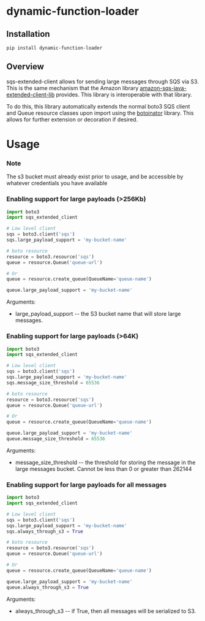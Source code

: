 # dynamic-function-loader

### 

## Installation
```
pip install dynamic-function-loader
```


## Overview
sqs-extended-client allows for sending large messages through SQS via S3. This is the same mechanism that the Amazon library
[amazon-sqs-java-extended-client-lib](https://github.com/awslabs/amazon-sqs-java-extended-client-lib) provides. This library is
interoperable with that library.

To do this, this library automatically extends the normal boto3 SQS client and Queue resource classes upon import using the [botoinator](https://github.com/QuiNovas/botoinator) library. This allows for further extension or decoration if desired.

# Usage

### Note
The s3 bucket must already exist prior to usage, and be accessible by whatever credentials you have available


### Enabling support for large payloads (>256Kb)

```python
import boto3
import sqs_extended_client

# Low level client
sqs = boto3.client('sqs')
sqs.large_payload_support = 'my-bucket-name'

# boto resource
resource = boto3.resource('sqs')
queue = resource.Queue('queue-url')

# Or
queue = resource.create_queue(QueueName='queue-name')

queue.large_payload_support = 'my-bucket-name'
```
Arguments:
* large_payload_support -- the S3 bucket name that will store large messages.

### Enabling support for large payloads (>64K)
```python
import boto3
import sqs_extended_client

# Low level client
sqs = boto3.client('sqs')
sqs.large_payload_support = 'my-bucket-name'
sqs.message_size_threshold = 65536

# boto resource
resource = boto3.resource('sqs')
queue = resource.Queue('queue-url')

# Or
queue = resource.create_queue(QueueName='queue-name')

queue.large_payload_support = 'my-bucket-name'
queue.message_size_threshold = 65536
```
Arguments:
* message_size_threshold -- the threshold for storing the message in the large messages bucket. Cannot be less than 0 or greater than 262144

### Enabling support for large payloads for all messages
```python
import boto3
import sqs_extended_client

# Low level client
sqs = boto3.client('sqs')
sqs.large_payload_support = 'my-bucket-name'
sqs.always_through_s3 = True

# boto resource
resource = boto3.resource('sqs')
queue = resource.Queue('queue-url')

# Or
queue = resource.create_queue(QueueName='queue-name')

queue.large_payload_support = 'my-bucket-name'
queue.always_through_s3 = True
```
Arguments:
* always_through_s3 -- if True, then all messages will be serialized to S3.

